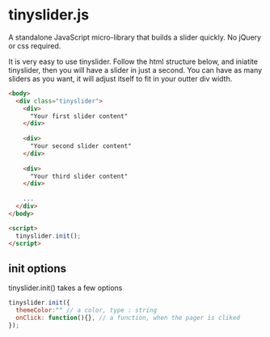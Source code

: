 # tinyslider.js
A standalone JavaScript micro-library that builds a slider quickly. No jQuery or css required.

It is very easy to use tinyslider. Follow the html structure below, and iniatite tinyslider, then you will have a slider in just 
a second. You can have as many sliders as you want, it will adjust itself to fit in your outter div width.

```html
<body>
  <div class="tinyslider">
    <div>
      "Your first slider content"
    </div>
    
    <div>
      "Your second slider content"
    </div>
    
    <div>
      "Your third slider content"
    </div>
    
    ...
  </div>
</body>

<script>
  tinyslider.init();
</script>

```

## init options
tinyslider.init() takes a few options

```js
tinyslider.init({
  themeColor:"" // a color, type : string
  onClick: function(){}, // a function, when the pager is cliked 
});

